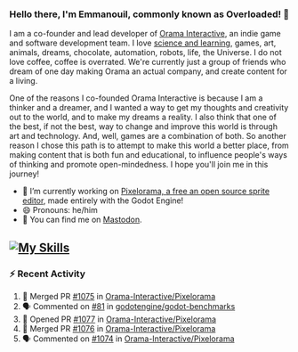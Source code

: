 ### Hello there, I'm Emmanouil, commonly known as Overloaded! 👋
I am a co-founder and lead developer of [Orama Interactive](https://www.oramainteractive.com/), an indie game and software development team. I love [science and learning](https://github.com/OverloadedOrama/KnowledgeBase), games, art, animals, dreams, chocolate, automation, robots, life, the Universe. I do not love coffee, coffee is overrated. We're currently just a group of friends who dream of one day making Orama an actual company, and create content for a living.

One of the reasons I co-founded Orama Interactive is because I am a thinker and a dreamer, and I wanted a way to get my thoughts and creativity out to the world, and to make my dreams a reality. I also think that one of the best, if not the best, way to change and improve this world is through art and technology. And, well, games are a combination of both. So another reason I chose this path is to attempt to make this world a better place, from making content that is both fun and educational, to influence people's ways of thinking and promote open-mindedness. I hope you'll join me in this journey!

- 🔭 I’m currently working on [Pixelorama, a free an open source sprite editor](https://github.com/Orama-Interactive/Pixelorama), made entirely with the Godot Engine!
- 😄 Pronouns: he/him
- 🐘 You can find me on <a rel="me" href="https://mastodon.social/@Overloaded">Mastodon</a>.

[![My Skills](https://skillicons.dev/icons?i=godot,py,cpp,cs,git,linux,html)](https://skillicons.dev)
---

### :zap: Recent Activity

<!--START_SECTION:activity-->
1. 🎉 Merged PR [#1075](https://github.com/Orama-Interactive/Pixelorama/pull/1075) in [Orama-Interactive/Pixelorama](https://github.com/Orama-Interactive/Pixelorama)
2. 🗣 Commented on [#81](https://github.com/godotengine/godot-benchmarks/pull/81#issuecomment-2284349610) in [godotengine/godot-benchmarks](https://github.com/godotengine/godot-benchmarks)
3. 💪 Opened PR [#1077](https://github.com/Orama-Interactive/Pixelorama/pull/1077) in [Orama-Interactive/Pixelorama](https://github.com/Orama-Interactive/Pixelorama)
4. 🎉 Merged PR [#1076](https://github.com/Orama-Interactive/Pixelorama/pull/1076) in [Orama-Interactive/Pixelorama](https://github.com/Orama-Interactive/Pixelorama)
5. 🗣 Commented on [#1074](https://github.com/Orama-Interactive/Pixelorama/issues/1074#issuecomment-2282664989) in [Orama-Interactive/Pixelorama](https://github.com/Orama-Interactive/Pixelorama)
<!--END_SECTION:activity-->

<!--
**OverloadedOrama/OverloadedOrama** is a ✨ _special_ ✨ repository because its `README.md` (this file) appears on your GitHub profile.

Here are some ideas to get you started:

- 👯 I’m looking to collaborate on ...
- 🤔 I’m looking for help with ...
- 💬 Ask me about ...
- 📫 How to reach me: ...
- ⚡ Fun fact: ...
-->
